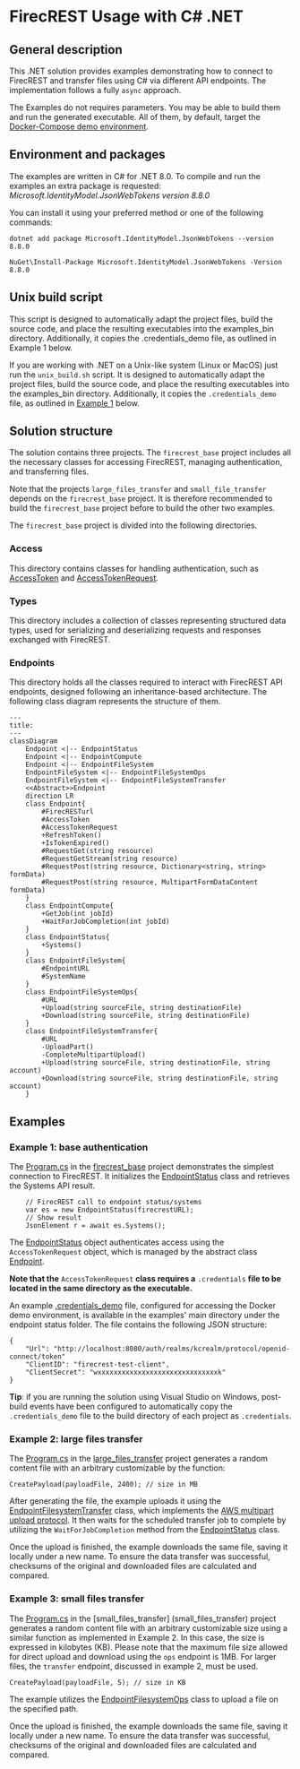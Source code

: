 # FirecREST Usage with C# .NET
## General description
This .NET solution provides examples demonstrating how to connect to FirecREST and transfer files using C# via different API endpoints. The implementation follows a fully `async` approach.

The Examples do not requires parameters. You may be able to build them and run the generated executable. All of them, by default, target the [Docker-Compose demo environment](../../../README.md#running-firecrest-v2-with-docker-compose).

## Environment and packages
The examples are written in C# for .NET 8.0. 
To compile and run the examples an extra package is requested: <i>Microsoft.IdentityModel.JsonWebTokens version 8.8.0</i>

You can install it using your preferred method or one of the following commands:

`dotnet add package Microsoft.IdentityModel.JsonWebTokens --version 8.8.0`

`NuGet\Install-Package Microsoft.IdentityModel.JsonWebTokens -Version 8.8.0`

## Unix build script
This script is designed to automatically adapt the project files, build the source code, and place the resulting executables into the examples_bin directory. Additionally, it copies the .credentials_demo file, as outlined in Example 1 below.

If you are working with .NET on a Unix-like system (Linux or MacOS) just run the `unix_build.sh` script.
It is designed to automatically adapt the project files, build the source code, and place the resulting executables into the examples_bin directory. Additionally, it copies the `.credentials_demo` file, as outlined in [Example 1](#example-1-base-authentication) below.

## Solution structure
The solution contains three projects. The `firecrest_base` project includes all the necessary classes for accessing FirecREST, managing authentication, and transferring files.

Note that the projects `large_files_transfer` and `small_file_transfer` depends on the `firecrest_base` project. It is therefore recommended to build the `firecrest_base` project before to build the other two examples.

The `firecrest_base` project is divided into the following directories.
### Access
This directory contains classes for handling authentication, such as [AccessToken](firecrest_base/Access/AccessToken.cs) and [AccessTokenRequest](firecrest_base/Access/AccessTokenRequest.cs).
### Types
This directory includes a collection of classes representing structured data types, used for serializing and deserializing requests and responses exchanged with FirecREST.
### Endpoints
This directory holds all the classes required to interact with FirecREST API endpoints, designed following an inheritance-based architecture. The following class diagram represents the structure of them.
```mermaid
---
title:
---
classDiagram
    Endpoint <|-- EndpointStatus
    Endpoint <|-- EndpointCompute
    Endpoint <|-- EndpointFileSystem
    EndpointFileSystem <|-- EndpointFileSystemOps
    EndpointFileSystem <|-- EndpointFileSystemTransfer
    <<Abstract>>Endpoint
    direction LR
    class Endpoint{
        #FirecRESTurl
        #AccessToken
        #AccessTokenRequest
        +RefreshToken()
        +IsTokenExpired()
        #RequestGet(string resource)
        #RequestGetStream(string resource)
        #RequestPost(string resource, Dictionary<string, string> formData)
        #RequestPost(string resource, MultipartFormDataContent formData)
    }
    class EndpointCompute{
        +GetJob(int jobId)
        +WaitForJobCompletion(int jobId)
    }
    class EndpointStatus{
        +Systems()
    }
    class EndpointFileSystem{
        #EndpointURL
        #SystemName
    }
    class EndpointFileSystemOps{
        #URL
        +Upload(string sourceFile, string destinationFile)
        +Download(string sourceFile, string destinationFile)
    }
    class EndpointFileSystemTransfer{
        #URL
        -UploadPart()
        -CompleteMultipartUpload()
        +Upload(string sourceFile, string destinationFile, string account)
        +Download(string sourceFile, string destinationFile, string account)
    }

```

## Examples
### Example 1: base authentication 
The [Program.cs](firecrest_base/Program.cs) in the [firecrest_base](firecrest_base/) project demonstrates the simplest connection to FirecREST. It initializes the [EndpointStatus](firecrest_base/Endpoints/EndpointStatus.cs) class and retrieves the Systems API result.
```
    // FirecREST call to endpoint status/systems
    var es = new EndpointStatus(firecrestURL);
    // Show result
    JsonElement r = await es.Systems();
```
The [EndpointStatus](firecrest_base/Endpoints/EndpointStatus.cs) object authenticates access using the `AccessTokenRequest` object, which is managed by the abstract class [Endpoint](firecrest_base/Endpoints.cs).

<b>Note that the</b> `AccessTokenRequest` <b>class requires a</b> `.credentials` <b>file to be located in the same directory as the executable.</b>

An example [.credentials_demo](.credentials_demo) file, configured for accessing the Docker demo environment, is available in the examples' main directory under the endpoint status folder. The file contains the following JSON structure:
```
{
    "Url": "http://localhost:8080/auth/realms/kcrealm/protocol/openid-connect/token"
    "ClientID": "firecrest-test-client",
    "ClientSecret": "wxxxxxxxxxxxxxxxxxxxxxxxxxxxxxxk"
}
```
<b>Tip</b>: if you are running the solution using Visual Studio on Windows, post-build events have been configured to automatically copy the `.credentials_demo` file to the build directory of each project as `.credentials`.

### Example 2: large files transfer
The [Program.cs](large_files_transfer/Program.cs) in the [large_files_transfer](large_files_transfer) project generates a random content file with an arbitrary customizable by the function:
```
CreatePayload(payloadFile, 2400); // size in MB
```
After generating the file, the example uploads it using the [EndpointFilesystemTransfer](firecrest_base/Endpoints/EndpointFilesystemTransfer.cs) class, which implements the [AWS multipart upload protocol](https://docs.aws.amazon.com/AmazonS3/latest/userguide/mpuoverview.html). It then waits for the scheduled transfer job to complete by utilizing the `WaitForJobCompletion` method from the [EndpointStatus](firecrest_base/Endpoints/EndpointStatus.cs) class.

Once the upload is finished, the example downloads the same file, saving it locally under a new name. To ensure the data transfer was successful, checksums of the original and downloaded files are calculated and compared.

### Example 3: small files transfer
The [Program.cs](small_files_transfer/Program.cs) in the [small_files_transfer] (small_files_transfer) project generates a random content file with an arbitrary customizable size using a similar function as implemented in Example 2. In this case, the size is expressed in kilobytes (KB). Please note that the maximum file size allowed for direct upload and download using the `ops` endpoint is 1MB. For larger files, the `transfer` endpoint, discussed in example 2, must be used.
```
CreatePayload(payloadFile, 5); // size in KB
```
The example utilizes the [EndpointFilesystemOps](firecrest_base/Endpoints/EndpointFilesystemOps.cs) class to upload a file on the specified path.

Once the upload is finished, the example downloads the same file, saving it locally under a new name. To ensure the data transfer was successful, checksums of the original and downloaded files are calculated and compared.

